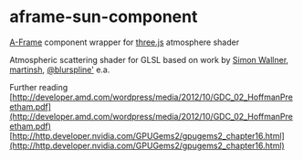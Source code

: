 # aframe-sun-component
[A-Frame](https://github.com/aframevr) component wrapper for [three.js](https://github.com/mrdoob/three.js) atmosphere shader

Atmospheric scattering shader for GLSL based on work by [Simon Wallner](https://github.com/SimonWallner), [martinsh](https://github.com/martinsh), [@blurspline'](https://github.com/zz85) e.a.

Further reading
[http://developer.amd.com/wordpress/media/2012/10/GDC_02_HoffmanPreetham.pdf](http://developer.amd.com/wordpress/media/2012/10/GDC_02_HoffmanPreetham.pdf)
[http://http.developer.nvidia.com/GPUGems2/gpugems2_chapter16.html](http://http.developer.nvidia.com/GPUGems2/gpugems2_chapter16.html)



